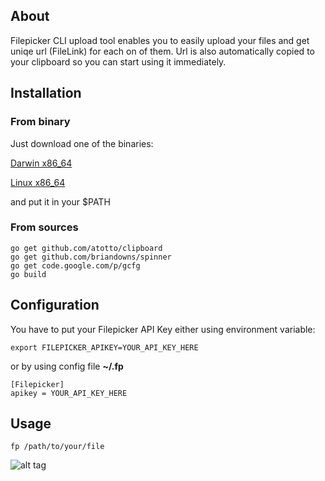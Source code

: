 ## About

Filepicker CLI upload tool enables you to easily upload your files and get uniqe url (FileLink) for each on of them. Url is also automatically copied to your clipboard so you can start using it immediately.

## Installation

### From binary

Just download one of the binaries:

[Darwin x86_64](https://github.com/Ink/fp/blob/master/bin/darwin_x86_64/fp?raw=true)

[Linux x86_64](https://github.com/Ink/fp/blob/master/bin/linux_x86_64/fp?raw=true)

and put it in your $PATH

### From sources

```
go get github.com/atotto/clipboard
go get github.com/briandowns/spinner
go get code.google.com/p/gcfg
go build
```

## Configuration

You have to put your Filepicker API Key either using environment variable:

```
export FILEPICKER_APIKEY=YOUR_API_KEY_HERE
```

or by using config file **~/.fp**

```
[Filepicker]
apikey = YOUR_API_KEY_HERE
```

## Usage

```
fp /path/to/your/file
```

![alt tag](https://www.filepicker.io/api/file/sQ1ZcmLUTcuterQQpGpv/convert?w=800)
